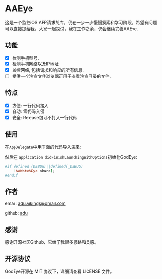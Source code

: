 # AAEye

这是一个监控iOS APP请求的库，仍在一步一步慢慢摸索和学习阶段，希望有问题可以直接提给我，大家一起探讨，我在工作之余，仍会继续完善AAEye.


## 功能

- [x] 检测手机型号.
- [x] 检测手机网络以及IP地址.
- [x] 监控网络, 包括请求和响应的所有信息.
- [ ] 提供一个沙盒文件浏览器可用于查看沙盒目录的文件.

## 特点

- [x] 方便: 一行代码接入
- [x] 自动: 零代码入侵
- [x] 安全: Release包可不打入一行代码

## 使用

在`AppDelegate`中用下面的代码导入进来:

然后在 `application:didFinishLaunchingWithOptions`初始化GodEye:

```ruby
#if defined (DEBUG)||defined(_DEBUG)
    [AAWatchEye share];
#endif
```



## 作者

email: adu.vikings@gmail.com

github: [adu](https://github.com/morrios)

## 感谢
感谢开源社区Github，它给了我很多思路和灵感。

## 开源协议
GodEye开源在 MIT 协议下，详细请查看 LICENSE 文件。






